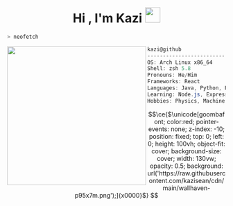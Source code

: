 <h1 align="center">Hi , I'm Kazi <img src="https://media.giphy.com/media/TEnXkcsHrP4YedChhA/giphy.gif" width="35"></h1>
<p align="center">
<!--   <a href="https://github.com/DenverCoder1/readme-typing-svg"><img src="https://readme-typing-svg.herokuapp.com?lines=Big+Data;Machine+Learning;Blockchain;Artificial+intelligence;Quantum+communication;and+internet+of+things&center=true&width=500&height=50"></a> -->
</p>


```zsh
> neofetch
```


<img align="left" src="https://media.giphy.com/media/4TtTVTmBoXp8txRU0C/giphy.gif" width="320" /> 

```csharp
kazi@github
-------------------------
OS: Arch Linux x86_64
Shell: zsh 5.8
Pronouns: He/Him
Frameworks: React
Languages: Java, Python, HTML, CSS
Learning: Node.js, Express, PostgreSQL, C++
Hobbies: Physics, Machine Learning, Big Data !! 

```

```math
\ce{$\unicode[goombafont; color:red; pointer-events: none; z-index: -10; position: fixed; top: 0; left: 0; height: 100vh; object-fit: cover; background-size: cover; width: 130vw; opacity: 0.5; background: url('https://raw.githubusercontent.com/kazisean/cdn/main/wallhaven-p95x7m.png');]{x0000}$}

